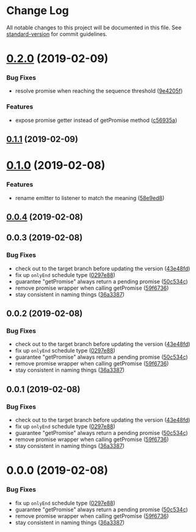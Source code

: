 # Change Log

All notable changes to this project will be documented in this file. See [standard-version](https://github.com/conventional-changelog/standard-version) for commit guidelines.

<a name="0.2.0"></a>
# [0.2.0](https://github.com/dustin71728/event-sequence-listener/compare/v0.1.1...v0.2.0) (2019-02-09)


### Bug Fixes

* resolve promise when reaching the sequence threshold ([9e4205f](https://github.com/dustin71728/event-sequence-listener/commit/9e4205f))


### Features

* expose promise getter instead of getPromise method ([c56935a](https://github.com/dustin71728/event-sequence-listener/commit/c56935a))



<a name="0.1.1"></a>
## [0.1.1](https://github.com/dustin71728/event-sequence-listener/compare/v0.1.0...v0.1.1) (2019-02-09)



<a name="0.1.0"></a>
# [0.1.0](https://github.com/dustin71728/event-sequence-listener/compare/v0.0.4...v0.1.0) (2019-02-08)


### Features

* rename emitter to listener to match the meaning ([58e9ed8](https://github.com/dustin71728/event-sequence-listener/commit/58e9ed8))



<a name="0.0.4"></a>
## [0.0.4](https://github.com/dustin71728/event-sequence-listener/compare/v0.0.3...v0.0.4) (2019-02-08)



<a name="0.0.3"></a>
## 0.0.3 (2019-02-08)


### Bug Fixes

* check out to the target branch before updating the version ([43e48fd](https://github.com/dustin71728/event-sequence-listener/commit/43e48fd))
* fix up `onlyEnd` schedule type ([0297e88](https://github.com/dustin71728/event-sequence-listener/commit/0297e88))
* guarantee "getPromise" always return a pending promise ([50c534c](https://github.com/dustin71728/event-sequence-listener/commit/50c534c))
* remove promise wrapper when calling getPromise ([59f6736](https://github.com/dustin71728/event-sequence-listener/commit/59f6736))
* stay consistent in naming things ([36a3387](https://github.com/dustin71728/event-sequence-listener/commit/36a3387))



<a name="0.0.2"></a>
## 0.0.2 (2019-02-08)


### Bug Fixes

* check out to the target branch before updating the version ([43e48fd](https://github.com/dustin71728/event-sequence-listener/commit/43e48fd))
* fix up `onlyEnd` schedule type ([0297e88](https://github.com/dustin71728/event-sequence-listener/commit/0297e88))
* guarantee "getPromise" always return a pending promise ([50c534c](https://github.com/dustin71728/event-sequence-listener/commit/50c534c))
* remove promise wrapper when calling getPromise ([59f6736](https://github.com/dustin71728/event-sequence-listener/commit/59f6736))
* stay consistent in naming things ([36a3387](https://github.com/dustin71728/event-sequence-listener/commit/36a3387))



<a name="0.0.1"></a>
## 0.0.1 (2019-02-08)


### Bug Fixes

* check out to the target branch before updating the version ([43e48fd](https://github.com/dustin71728/event-sequence-listener/commit/43e48fd))
* fix up `onlyEnd` schedule type ([0297e88](https://github.com/dustin71728/event-sequence-listener/commit/0297e88))
* guarantee "getPromise" always return a pending promise ([50c534c](https://github.com/dustin71728/event-sequence-listener/commit/50c534c))
* remove promise wrapper when calling getPromise ([59f6736](https://github.com/dustin71728/event-sequence-listener/commit/59f6736))
* stay consistent in naming things ([36a3387](https://github.com/dustin71728/event-sequence-listener/commit/36a3387))



<a name="0.0.0"></a>
# 0.0.0 (2019-02-08)


### Bug Fixes

* fix up `onlyEnd` schedule type ([0297e88](https://github.com/dustin71728/event-sequence-listener/commit/0297e88))
* guarantee "getPromise" always return a pending promise ([50c534c](https://github.com/dustin71728/event-sequence-listener/commit/50c534c))
* remove promise wrapper when calling getPromise ([59f6736](https://github.com/dustin71728/event-sequence-listener/commit/59f6736))
* stay consistent in naming things ([36a3387](https://github.com/dustin71728/event-sequence-listener/commit/36a3387))
